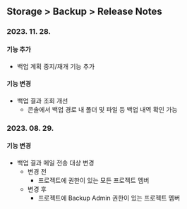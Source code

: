 ## Storage > Backup > Release Notes

### 2023. 11. 28.
#### 기능 추가
* 백업 계획 중지/재개 기능 추가
#### 기능 변경
* 백업 결과 조회 개선
    * 콘솔에서 백업 경로 내 폴더 및 파일 등 백업 내역 확인 가능

### 2023. 08. 29.
#### 기능 변경
* 백업 결과 메일 전송 대상 변경
    * 변경 전
        * 프로젝트에 권한이 있는 모든 프로젝트 멤버
    * 변경 후
        * 프로젝트에 Backup Admin 권한이 있는 프로젝트 멤버